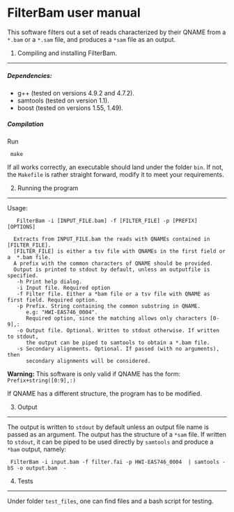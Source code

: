 # FilterBam user manual 


This software filters out a set of reads characterized by 
their QNAME from a  `*.bam` or a  `*.sam` file, and produces
 a `*sam` file as an output. 


1. Compiling and installing FilterBam. 
-------

##### Dependencies: 

 * g++ (tested on versions 4.9.2 and 4.7.2).
 * samtools (tested on version 1.1).
 * boost  (tested on versions 1.55, 1.49).

##### Compilation 
 
  Run 
  ```
   make
   ```
   If all works correctly, an executable should land under the folder `bin`.
   If not, the `Makefile` is rather straight forward, modify it to meet your
   requirements. 

2. Running the program 
-------
   Usage:  

   ```   FilterBam -i [INPUT_FILE.bam] -f [FILTER_FILE] -p [PREFIX] [OPTIONS]```

 ```
   Extracts from INPUT_FILE.bam the reads with QNAMEs contained in [FILTER_FILE].  
   [FILTER_FILE] is either a tsv file with QNAMEs in the first field or a  *.bam file.  
   A prefix with the common characters of QNAME should be provided.
   Output is printed to stdout by default, unless an outputfile is specified.
    -h Print help dialog.
    -i Input file. Required option
    -f Filter file. Either a *bam file or a tsv file with QNAME as first field. Required option.
    -p Prefix. String containing the common substring in QNAME. 
       e.g: "HWI-EAS746_0004". 
       Required option, since the matching allows only characters [0-9],:
    -o Output file. Optional. Written to stdout otherwise. If written to stdout,
       the output can be piped to samtools to obtain a *.bam file. 
    -s Secondary alignments. Optional. If passed (with no arguments), then
       secondary alignments will be considered.
```

  **Warning:** This software is only valid if QNAME has the form: 
   `Prefix+string([0:9],:)`    

   If QNAME has a different structure, the program has to be modified. 


3. Output
-------

  The output is written to `stdout` by default unless an output file name 
is passed as an argument. The output has the structure of a `*sam` file. 
If written to `stdout`, it can be piped to be used directly by `samtools`
and produce a `*bam` output, namely: 

 ```  FilterBam -i input.bam -f filter.fai -p HWI-EAS746_0004  | samtools -bS -o output.bam  - ```

4. Tests
---------
   Under folder `test_files`, one can find files and a bash script for testing.
